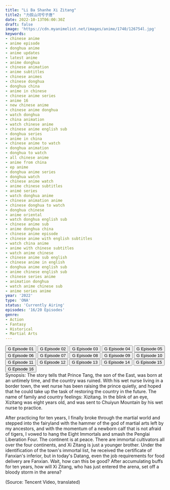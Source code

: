 ```yaml
---
title: "Li Ba Shanhe Xi Zitang"
title2: "力拔山河兮子唐"
date: 2022-10-13T06:00:30Z
draft: false
image: 'https://cdn.myanimelist.net/images/anime/1740/126754l.jpg'
keywords:
- chinese anime
- anime episode
- donghua anime
- anime updates
- latest anime
- anime donghua
- chinese animation
- anime subtitles
- chinese animes
- chinese donghua
- donghua china
- anime in chinese
- chinese anime series
- anime 16
- new chinese anime
- chinese anime donghua
- watch donghua
- china animation
- watch chinese anime
- chinese anime english sub
- donghua series
- anime in china
- chinese anime to watch
- donghua animation
- donghua to watch
- all chinese anime
- anime from china
- ep anime
- donghua anime series
- donghua watch
- chinese anime watch
- anime chinese subtitles
- animé series
- watch donghua anime
- chinese animation anime
- chinese donghua to watch
- donghua chinese
- anime oriental
- watch donghua english sub
- chinese anime sub
- anime donghua china
- chinese anime episode
- chinese anime with english subtitles
- watch china anime
- anime with chinese subtitles
- watch anime chinese
- chinese anime sub english
- chinese anime in english
- donghua anime english sub
- anime chinese english sub
- chinese series anime
- animation donghua
- watch anime chinese sub
- anime series anime
year: '2022'
type: 'ONA'
status: 'Currently Airing'
episodes: '16/20 Episodes'
genre:
- Action
- Fantasy
- Historical
- Martial Arts
---
```


<div class="d-g gg-5 gtc-r ai-c">
<button onclick="window.open('?gog=li-ba-shanhe-xi-zi-tang-episode-1','_blank')">G Episode 01</button>
<button onclick="window.open('?gog=li-ba-shanhe-xi-zi-tang-episode-2','_blank')">G Episode 02</button>
<button onclick="window.open('?gog=li-ba-shanhe-xi-zi-tang-episode-3','_blank')">G Episode 03</button>
<button onclick="window.open('?gog=li-ba-shanhe-xi-zi-tang-episode-4','_blank')">G Episode 04</button>
<button onclick="window.open('?gog=li-ba-shanhe-xi-zi-tang-episode-5','_blank')">G Episode 05</button>
<button onclick="window.open('?gog=li-ba-shanhe-xi-zi-tang-episode-6','_blank')">G Episode 06</button>
<button onclick="window.open('?gog=li-ba-shanhe-xi-zi-tang-episode-7','_blank')">G Episode 07</button>
<button onclick="window.open('?gog=li-ba-shanhe-xi-zi-tang-episode-8','_blank')">G Episode 08</button>
<button onclick="window.open('?gog=li-ba-shanhe-xi-zi-tang-episode-9','_blank')">G Episode 09</button>
<button onclick="window.open('?gog=li-ba-shanhe-xi-zi-tang-episode-10','_blank')">G Episode 10</button>
<button onclick="window.open('?gog=li-ba-shanhe-xi-zi-tang-episode-11','_blank')">G Episode 11</button>
<button onclick="window.open('?gog=li-ba-shanhe-xi-zi-tang-episode-12','_blank')">G Episode 12</button>
<button onclick="window.open('?gog=li-ba-shanhe-xi-zi-tang-episode-13','_blank')">G Episode 13</button>
<button onclick="window.open('?gog=li-ba-shanhe-xi-zi-tang-episode-14','_blank')">G Episode 14</button>
<button onclick="window.open('?gog=li-ba-shanhe-xi-zi-tang-episode-15','_blank')">G Episode 15</button>
<button onclick="window.open('?gog=li-ba-shanhe-xi-zi-tang-episode-16','_blank')">G Episode 16</button>
</div>
<div class="bc-1 p-5 d-g gg-5">Synopsis: The story tells that Prince Tang, the son of the East, was born at an untimely time, and the country was ruined. With his wet nurse living in a border town, the wet nurse has been raising the prince quietly, and hoped that he could take up the task of restoring the country in the future. The name of family and country feelings: Xizitang. In the blink of an eye, Xizitang was eight years old, and was sent to Chuiyun Mountain by his wet nurse to practice.

After practicing for ten years, I finally broke through the martial world and stepped into the fairyland with the hammer of the god of martial arts left by my ancestors, and with the momentum of a newborn calf that is not afraid of tigers, I vowed to hang the Eight Immortals and smash the Penglai Liberation Four. The continent is at peace. There are immortal cultivators all over the four continents, and Xi Zitang is just a younger brother. Under the identification of the town's immortal list, he received the certificate of Fanxian's inferior, but in today's Datang, even the job requirements for food delivery are Fanxian. Wait, how can this be good? After accumulating buffs for ten years, how will Xi Zitang, who has just entered the arena, set off a bloody storm in the arena?

(Source: Tencent Video, translated)
</div>